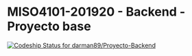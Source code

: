 # MISO4101-201920 - Backend - Proyecto base

[![Codeship Status for darman89/Proyecto-Backend](https://app.codeship.com/projects/f5639760-e3b4-0137-1c8c-42edbe01be32/status?branch=CHMI-65)](https://app.codeship.com/projects/373124)